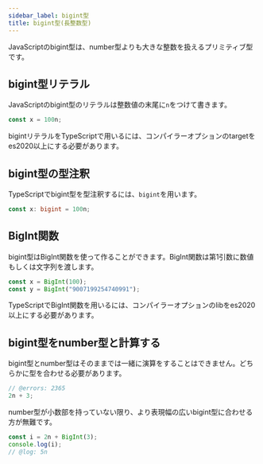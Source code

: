 ```yaml
---
sidebar_label: bigint型
title: bigint型(長整数型)
---
```


JavaScriptのbigint型は、number型よりも大きな整数を扱えるプリミティブ型です。

## bigint型リテラル

JavaScriptのbigint型のリテラルは整数値の末尾に`n`をつけて書きます。

```ts twoslash
const x = 100n;
```

bigintリテラルをTypeScriptで用いるには、コンパイラーオプションのtargetをes2020以上にする必要があります。

## bigint型の型注釈

TypeScriptでbigint型を型注釈するには、`bigint`を用います。

```ts twoslash
const x: bigint = 100n;
```

## BigInt関数

bigint型はBigInt関数を使って作ることができます。BigInt関数は第1引数に数値もしくは文字列を渡します。

```ts twoslash
const x = BigInt(100);
const y = BigInt("9007199254740991");
```

TypeScriptでBigInt関数を用いるには、コンパイラーオプションのlibをes2020以上にする必要があります。

## bigint型をnumber型と計算する

bigint型とnumber型はそのままでは一緒に演算をすることはできません。どちらかに型を合わせる必要があります。

```ts twoslash
// @errors: 2365
2n + 3;
```

number型が小数部を持っていない限り、より表現幅の広いbigint型に合わせる方が無難です。

```ts twoslash
const i = 2n + BigInt(3);
console.log(i);
// @log: 5n
```
